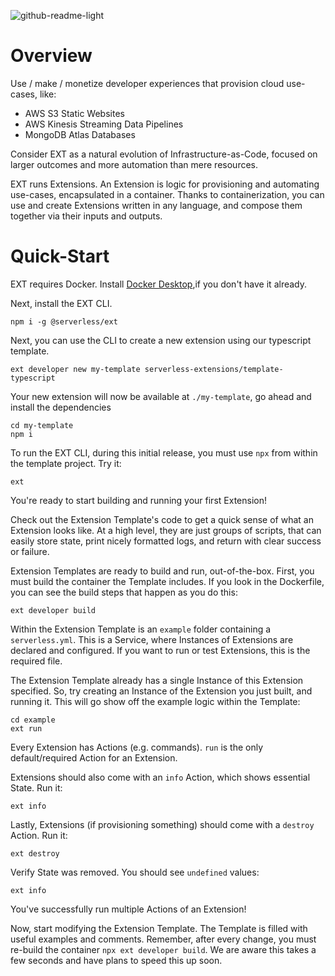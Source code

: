 ![github-readme-light](https://github.com/serverless/ext/assets/2752551/8b8e86d5-a1d8-4b92-8284-89b2ab1958f3)


# Overview
Use / make / monetize developer experiences that provision cloud use-cases, like:

- AWS S3 Static Websites
- AWS Kinesis Streaming Data Pipelines
- MongoDB Atlas Databases

Consider EXT as a natural evolution of Infrastructure-as-Code, focused on larger outcomes and more automation than mere resources.

EXT runs Extensions. An Extension is logic for provisioning and automating use-cases, encapsulated in a container. Thanks to containerization, you can use and create Extensions written in any language, and compose them together via their inputs and outputs.

# Quick-Start

EXT requires Docker. Install [Docker Desktop](https://www.docker.com/products/docker-desktop/),if you don't have it already.

Next, install the EXT CLI.

```
npm i -g @serverless/ext
```

Next, you can use the CLI to create a new extension using our typescript template.

```
ext developer new my-template serverless-extensions/template-typescript
```

Your new extension will now be available at `./my-template`, go ahead and install the dependencies

```
cd my-template
npm i
```

To run the EXT CLI, during this initial release, you must use `npx` from within the template project. Try it:

```
ext
```

You're ready to start building and running your first Extension!

Check out the Extension Template's code to get a quick sense of what an Extension looks like. At a high level, they are just groups of scripts, that can easily store state, print nicely formatted logs, and return with clear success or failure.

Extension Templates are ready to build and run, out-of-the-box. First, you must build the container the Template includes. If you look in the Dockerfile, you can see the build steps that happen as you do this:

```
ext developer build
```

Within the Extension Template is an `example` folder containing a `serverless.yml`. This is a Service, where Instances of Extensions are declared and configured. If you want to run or test Extensions, this is the required file.

The Extension Template already has a single Instance of this Extension specified. So, try creating an Instance of the Extension you just built, and running it. This will go show off the example logic within the Template:

```
cd example
ext run
```

Every Extension has Actions (e.g. commands). `run` is the only default/required Action for an Extension.

Extensions should also come with an `info` Action, which shows essential State. Run it:

```
ext info
```

Lastly, Extensions (if provisioning something) should come with a `destroy` Action. Run it:

```
ext destroy
```

Verify State was removed. You should see `undefined` values:

```
ext info
```

You've successfully run multiple Actions of an Extension!

Now, start modifying the Extension Template. The Template is filled with useful examples and comments. Remember, after every change, you must re-build the container `npx ext developer build`. We are aware this takes a few seconds and have plans to speed this up soon.
